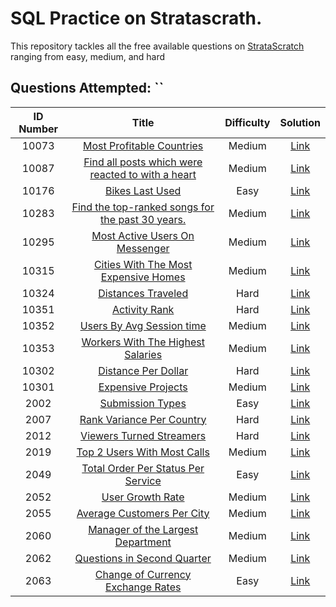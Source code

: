 # SQL Practice on Stratascrath.

This repository tackles all the free available questions on [StrataScratch](https://www.stratascratch.com) ranging from easy, medium, and hard 

## Questions Attempted: ``
|  ID Number  | Title | Difficulty | Solution |
|:---:|:-----:|:----------:|:--------:|
|10073|[Most Profitable Countries](https://platform.stratascratch.com/coding/10354-most-profitable-companies?code_type=1)|Medium|[Link]()
|10087|[Find all posts which were reacted to with a heart](https://platform.stratascratch.com/coding/10087-find-all-posts-which-were-reacted-to-with-a-heart?python=)|Medium|[Link](https://github.com/wtlow003/stratascratch-daily/blob/main/sql/10087.sql)
|10176|[Bikes Last Used](https://platform.stratascratch.com/coding/10176-bikes-last-used?python=)|Easy|[Link](https://github.com/wtlow003/stratascratch-daily/blob/main/sql/10176.sql)
|10283|[Find the top-ranked songs for the past 30 years.](https://platform.stratascratch.com/coding/10283-find-the-top-ranked-songs-for-the-past-30-years?python=)|Medium|[Link](https://github.com/wtlow003/stratascratch-daily/blob/main/sql/10283.sql)
|10295|[Most Active Users On Messenger](https://platform.stratascratch.com/coding/10295-most-active-users-on-messenger?python=)|Medium|[Link](https://github.com/wtlow003/stratascratch-daily/blob/main/sql/10295.sql)
|10315|[Cities With The Most Expensive Homes](https://platform.stratascratch.com/coding/10315-cities-with-the-most-expensive-homes?python=)|Medium|[Link](https://github.com/wtlow003/stratascratch-daily/blob/main/sql/10315.sql)
|10324|[Distances Traveled](https://platform.stratascratch.com/coding/10324-distances-traveled?python=)|Hard|[Link](https://github.com/wtlow003/stratascratch-daily/blob/main/sql/10324.sql)
|10351|[Activity Rank](https://platform.stratascratch.com/coding/10351-activity-rank?python=)|Hard|[Link](https://github.com/wtlow003/stratascratch-daily/blob/main/sql/10351.sql)
|10352|[Users By Avg Session time](https://platform.stratascratch.com/coding/10352-users-by-avg-session-time?python=)|Medium|[Link](https://github.com/wtlow003/stratascratch-daily/blob/main/sql/10352.sql)
|10353|[Workers With The Highest Salaries](https://platform.stratascratch.com/coding/10353-workers-with-the-highest-salaries?python=)|Medium|[Link](https://github.com/wtlow003/stratascratch-daily/blob/main/sql/10353.sql)
|10302|[Distance Per Dollar](https://platform.stratascratch.com/coding/10302-distance-per-dollar?python=)|Hard|[Link](https://github.com/wtlow003/stratascratch-daily/blob/main/sql/10302.sql)
|10301|[Expensive Projects](https://platform.stratascratch.com/coding/10301-expensive-projects?python=)|Medium|[Link](https://github.com/wtlow003/stratascratch-daily/blob/main/sql/10301.sql)
|2002|[Submission Types](https://platform.stratascratch.com/coding/2002-submission-types?python=)|Easy|[Link](https://github.com/wtlow003/stratascratch-daily/blob/main/sql/2002.sql)
|2007|[Rank Variance Per Country](https://platform.stratascratch.com/coding/2007-rank-variance-per-country?python&utm_source=youtube&utm_medium=click&utm_campaign=YT+description+link)|Hard|[Link](https://github.com/wtlow003/stratascratch-daily/blob/main/sql/2007.sql)
|2012|[Viewers Turned Streamers](https://platform.stratascratch.com/coding/2012-viewers-turned-streamers)|Hard|[Link](https://github.com/wtlow003/stratascratch-daily/blob/main/sql/2012.sql)
|2019|[Top 2 Users With Most Calls](https://platform.stratascratch.com/coding/2019-top-2-users-with-most-calls?)|Medium|[Link](https://github.com/wtlow003/stratascratch-daily/blob/main/sql/2019.sql)
|2049|[Total Order Per Status Per Service](https://platform.stratascratch.com/coding/2049-total-order-per-status-per-service?python=)|Easy|[Link](https://github.com/wtlow003/stratascratch-daily/blob/main/sql/2049.sql)
|2052|[User Growth Rate](https://platform.stratascratch.com/coding/2052-user-growth-rate?python=)|Medium|[Link](https://github.com/wtlow003/stratascratch-daily/blob/main/sql/2052.sql)
|2055|[Average Customers Per City](https://platform.stratascratch.com/coding/2055-average-customers-per-city?python=)|Medium|[Link](https://github.com/wtlow003/stratascratch-daily/blob/main/sql/2055.sql)
|2060|[Manager of the Largest Department](https://platform.stratascratch.com/coding/2060-manager-of-the-largest-department?python=)|Medium|[Link](https://github.com/wtlow003/stratascratch-daily/blob/main/sql/2060.sql)
|2062|[Questions in Second Quarter](https://platform.stratascratch.com/coding/2062-questions-in-second-quarter?python=)|Medium|[Link](https://github.com/wtlow003/stratascratch-daily/blob/main/sql/2062.sql)
|2063|[Change of Currency Exchange Rates](https://platform.stratascratch.com/coding/2063-change-of-currency-exchange-rates?python=)|Easy|[Link](https://github.com/wtlow003/stratascratch-daily/blob/main/sql/2063.sql)
